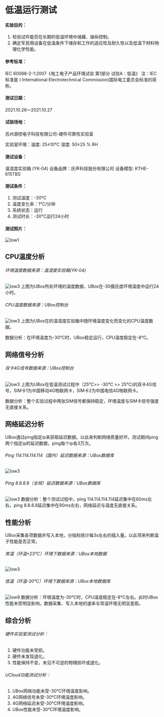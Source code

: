 # 低温运行测试

#### 实验目的：

1. 检验试件能否在长期的低温环境中储藏、操纵控制。
2. 确定军民用设备在低温条件下储存和工作的适应性及耐久性以及低温下材料物理化学性能。

#### 参考标准：
IEC 60068-2-1:2007《电工电子产品环境试验 第1部分 试验A：低温》
注：IEC标准是 ( International Electrotechnical Commission)国际电工委员会标准的简称。

#### 测试日期：
2021.10.26～2021.10.27

#### 试验场地：
苏州源控电子科技有限公司-硬件可靠性实验室

实验室环境：温度: 25±10℃   湿度: 50±25 % RH

#### 测试设备：
温湿度实验箱 (YK-04)  设备品牌：庆声科技股份有限公司   设备模型: KTHE-615TBS 

#### 测试条件：

1. 测试温度：-30℃
2. 温度变化率：1℃/分钟 
3. 系统状态：运行 
4. 测试时长：-30℃运行24小时 

#### 测试照片：
![low1](../images/low1.png)
## CPU温度分析

###### 环境温度数据来源：温湿度实验箱(YK-04)
![low3](../images/low3.png) 
上图为UBox所处环境的温度数据，UBox在-30摄氏度环境温度中运行24小时。

###### CPU温度数据来源：UBox控制台
![low3](../images/low4.png) 
上图为UBox在的温湿度实验箱中随环境温度变化而变化的CPU温度数据。

数据分析：在环境温度为-30℃时，UBox稳定运行，CPU温度稳定在-8℃。
## 网络信号分析

###### 双卡4G信号数据来源：UBox控制台
![low3](../images/low5.png) 
上图为UBox在低温测试过程中（25℃>> -30℃ >> 25℃)的双卡4G信号，SIM卡1为中国移动4G物联网卡，SIM卡2为中国电信4G物联网卡。

数据分析：整个实验过程中两张SIM信号都保持稳定，环境温度与SIM卡信号强度无直接关系。
## 网络延迟分析
UBox通过ping指定ip来获取延迟数据。以此来判断网络质量好坏。测试期间ping两个指定ip的延迟数据，ping每个ip各3万次。

###### Ping 114.114.114.114（国内）延迟数据来源：UBox数据库
![low3](../images/low6.png) 
###### Ping 8.8.8.8（全球）延迟数据来源：UBox数据库
![low3](../images/low7.png) 
数据分析：整个测试过程中，ping 114.114.114.114延迟集中在60ms左右，ping 8.8.8.8延迟集中在90ms左右，网络延迟与温度无直接关系。

## 性能分析
UBox采集各项数据并写入本地，分指标统计每3s左右的插入量。以此项来判断盒子性能是否正常。
###### 常温（环温+23℃）环境下数据来源：UBox本地数据
![low3](../images/low8.png) 
###### 低温（环温-30℃）环境下数据来源：UBox本地数据库
![low9](../images/low9.png) 
数据分析：环境温度为-30℃时，CPU温度稳定在-8℃左右。此时UBox性能未受明显影响。数据采集、写入本地的速率与常温环境无明显差距。 

## 综合分析

###### 硬件实验室测试分析：

 1. 硬件功能未受损。
 2. 硬件未发现退化。
 3. 性能保持不变，未见不可逆的物理损坏或退化。

###### UCloud功能测试分析：

 1. UBox网络功能未受-30℃环境温度影响。
 2. 4G网络信号未受-30℃环境温度影响。
 3. 4G网络延迟未受-30℃环境温度影响。
 4. UBox性能未受-30℃环境温度影响。

